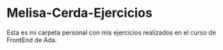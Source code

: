 # Melisa-Cerda-Ejercicios

Esta es mi carpeta personal con mis ejercicios realizados en el curso de FrontEnd de Ada.

